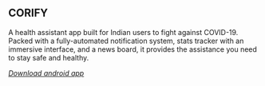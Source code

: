 ## CORIFY
A health assistant app built for Indian users to fight against COVID-19. Packed with a fully-automated notification system, stats tracker with an immersive interface, and a news board, it provides the assistance you need to stay safe and healthy.

[*Download android app*](http://www.corify.in/resource/apk)
